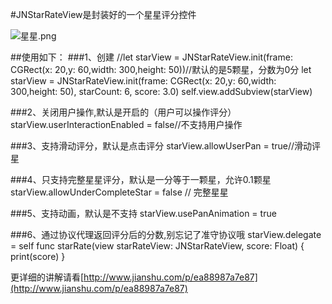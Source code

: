 #JNStarRateView是封装好的一个星星评分控件

![星星.png](http://upload-images.jianshu.io/upload_images/2953881-890745e4832cbcf6.png?imageMogr2/auto-orient/strip%7CimageView2/2/w/1240)

##使用如下：
###1、创建
//let starView = JNStarRateView.init(frame: CGRect(x: 20,y: 60,width: 300,height: 50))//默认的是5颗星，分数为0分
let starView = JNStarRateView.init(frame: CGRect(x: 20,y: 60,width: 300,height: 50), starCount: 6, score: 3.0)
self.view.addSubview(starView)

###2、关闭用户操作,默认是开启的（用户可以操作评分）
starView.userInteractionEnabled = false//不支持用户操作

###3、支持滑动评分，默认是点击评分
starView.allowUserPan = true//滑动评星

###4、只支持完整星星评分，默认是一分等于一颗星，允许0.1颗星
starView.allowUnderCompleteStar = false // 完整星星

###5、支持动画，默认是不支持
starView.usePanAnimation = true

###6、通过协议代理返回评分后的分数,别忘记了准守协议哦
starView.delegate = self
func starRate(view starRateView: JNStarRateView, score: Float) {
        print(score)
    }

更详细的讲解请看[http://www.jianshu.com/p/ea88987a7e87](http://www.jianshu.com/p/ea88987a7e87)
